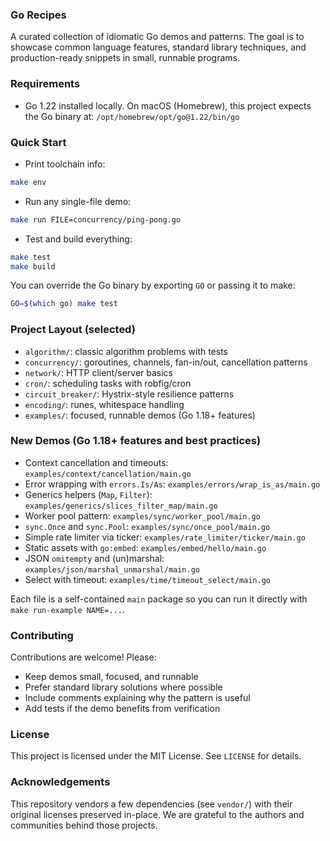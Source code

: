 ### Go Recipes

A curated collection of idiomatic Go demos and patterns. The goal is to showcase common language features, standard library techniques, and production-ready snippets in small, runnable programs.

### Requirements

- Go 1.22 installed locally. On macOS (Homebrew), this project expects the Go binary at:
  `/opt/homebrew/opt/go@1.22/bin/go`

### Quick Start

- Print toolchain info:

```bash
make env
```

- Run any single-file demo:

```bash
make run FILE=concurrency/ping-pong.go
```

- Test and build everything:

```bash
make test
make build
```

You can override the Go binary by exporting `GO` or passing it to make:

```bash
GO=$(which go) make test
```

### Project Layout (selected)

- `algorithm/`: classic algorithm problems with tests
- `concurrency/`: goroutines, channels, fan-in/out, cancellation patterns
- `network/`: HTTP client/server basics
- `cron/`: scheduling tasks with robfig/cron
- `circuit_breaker/`: Hystrix-style resilience patterns
- `encoding/`: runes, whitespace handling
- `examples/`: focused, runnable demos (Go 1.18+ features)

### New Demos (Go 1.18+ features and best practices)

- Context cancellation and timeouts: `examples/context/cancellation/main.go`
- Error wrapping with `errors.Is/As`: `examples/errors/wrap_is_as/main.go`
- Generics helpers (`Map`, `Filter`): `examples/generics/slices_filter_map/main.go`
- Worker pool pattern: `examples/sync/worker_pool/main.go`
- `sync.Once` and `sync.Pool`: `examples/sync/once_pool/main.go`
- Simple rate limiter via ticker: `examples/rate_limiter/ticker/main.go`
- Static assets with `go:embed`: `examples/embed/hello/main.go`
- JSON `omitempty` and (un)marshal: `examples/json/marshal_unmarshal/main.go`
- Select with timeout: `examples/time/timeout_select/main.go`

Each file is a self-contained `main` package so you can run it directly with `make run-example NAME=...`.

### Contributing

Contributions are welcome! Please:

- Keep demos small, focused, and runnable
- Prefer standard library solutions where possible
- Include comments explaining why the pattern is useful
- Add tests if the demo benefits from verification

### License

This project is licensed under the MIT License. See `LICENSE` for details.

### Acknowledgements

This repository vendors a few dependencies (see `vendor/`) with their original licenses preserved in-place. We are grateful to the authors and communities behind those projects.


